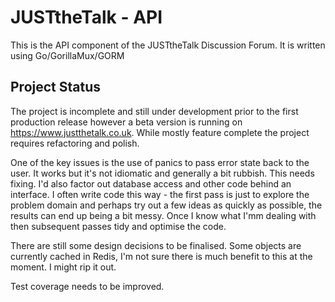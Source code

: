 # JUSTtheTalk - API

This is the API component of the JUSTtheTalk Discussion Forum. It is written using Go/GorillaMux/GORM

## Project Status

The project is incomplete and still under development prior to the first production release however a beta version is running on https://www.justthetalk.co.uk. While mostly feature complete the project requires refactoring and polish.

One of the key issues is the use of panics to pass error state back to the user. It works but it's not idiomatic and generally a bit rubbish. This needs fixing. I'd also factor out database access and other code behind an interface. I often write code this way - the first pass is just to explore the problem domain and perhaps try out a few ideas as quickly as possible, the results can end up being a bit messy. Once I know what I'mm dealing with then subsequent passes tidy and optimise the code.

There are still some design decisions to be finalised. Some objects are currently cached in Redis, I'm not sure there is much benefit to this at the moment. I might rip it out.

Test coverage needs to be improved.
